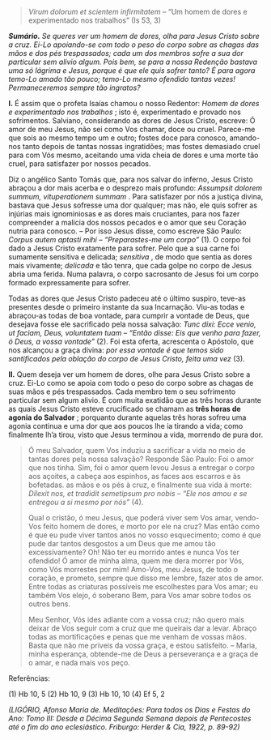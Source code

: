 > *Virum dolorum et scientem infirmitatem* – “Um homem de dores e experimentado nos trabalhos” (Is 53, 3)

***Sumário.** Se queres ver um homem de dores, olha para Jesus Cristo sobre a cruz. Ei-Lo apoiando-se com todo o peso do corpo sobre as chagas das mãos e dos pés trespassados; cada um dos membros sofre a sua dor particular sem alivio algum. Pois bem, se para a nossa Redenção bastava uma só lágrima e Jesus, porque é que ele quis sofrer tanto? É para agora temo-Lo amado tão pouco; temo-Lo mesmo ofendido tantas vezes! Permaneceremos sempre tão ingratos?*

**I.** É assim que o profeta Isaías chamou o nosso Redentor: *Homem de dores e experimentado nos trabalhos* ; isto é, experimentado e provado nos sofrimentos. Salviano, considerando as dores de Jesus Cristo, escreve: Ó amor de meu Jesus, não sei como Vos chamar, doce ou cruel. Parece-me que sois ao mesmo tempo um e outro; fostes doce para conosco, amando-nos tanto depois de tantas nossas ingratidões; mas fostes demasiado cruel para com Vós mesmo, aceitando uma vida cheia de dores e uma morte tão cruel, para satisfazer por nossos pecados.

Diz o angélico Santo Tomás que, para nos salvar do inferno, Jesus Cristo abraçou a dor mais acerba e o desprezo mais profundo: *Assumpsit dolorem summum, vituperationem summam* . Para satisfazer por nós a justiça divina, bastava que Jesus sofresse uma dor qualquer; mas não, ele quis sofrer as injúrias mais ignominiosas e as dores mais cruciantes, para nos fazer compreender a malícia dos nossos pecados e o amor que seu Coração nutria para conosco. – Por isso Jesus disse, como escreve São Paulo: *Corpus autem aptasti mihi – “Preparastes-me um corpo”* (1). O corpo foi dado a Jesus Cristo exatamente para sofrer. Pelo que a sua carne foi sumamente sensitiva e delicada; *sensitiva* , de modo que sentia as dores mais vivamente; *delicada* e tão tenra, que cada golpe no corpo de Jesus abria uma ferida. Numa palavra, o corpo sacrosanto de Jesus foi um corpo formado expressamente para sofrer.

Todas as dores que Jesus Cristo padeceu até o último suspiro, teve-as presentes desde o primeiro instante da sua Incarnação. Viu-as todas e abraçou-as todas de boa vontade, para cumprir a vontade de Deus, que desejava fosse ele sacrificado pela nossa salvação: *Tunc dixi: Ecce venio, ut faciam, Deus, voluntatem tuam – “Então disse: Eis que venho para fazer, ó Deus, a vossa vontade”* (2). Foi esta oferta, acrescenta o Apóstolo, que nos alcançou a graça divina: *por essa vontade é que temos sido santificados pela oblação do corpo de Jesus Cristo, feita uma vez* (3).

**II.** Quem deseja ver um homem de dores, olhe para Jesus Cristo sobre a cruz. Ei-Lo como se apoia com todo o peso do corpo sobre as chagas de suas mãos e pés trespassados. Cada membro tem o seu sofrimento particular sem algum alivio. É com muita exatidão que as três horas durante as quais Jesus Cristo esteve crucificado se chamam as **três horas de agonia do Salvador** ; porquanto durante aquelas três horas sofreu uma agonia continua e uma dor que aos poucos lhe ia tirando a vida; como finalmente lh’a tirou, visto que Jesus terminou a vida, morrendo de pura dor.

> Ó meu Salvador, quem Vos induziu a sacrificar a vida no meio de tantas dores pela nossa salvação? Responde São Paulo: Foi o amor que nos tinha. Sim, foi o amor quem levou Jesus a entregar o corpo aos açoites, a cabeça aos espinhos, as faces aos escarros e às bofetadas. as mãos e os pés à cruz, e finalmente sua vida à morte: *Dilexit nos, et tradidit semetipsum pro nobis – “Ele nos amou e se entregou a si mesmo por nós”* (4).
>
> Qual o cristão, ó meu Jesus, que poderá viver sem Vos amar, vendo-Vos feito homem de dores, e morto por ele na cruz? Mas então como é que eu pude viver tantos anos no vosso esquecimento; como é que pude dar tantos desgostos a um Deus que me amou tão excessivamente? Oh! Não ter eu morrido antes e nunca Vos ter ofendido! Ó amor de minha alma, quem me dera morrer por Vós, como Vós morrestes por mim! Amo-Vos, meu Jesus, de todo o coração, e prometo, sempre que disso me lembre, fazer atos de amor. Entre todas as criaturas possíveis me escolhestes para Vos amar; eu também Vos elejo, ó soberano Bem, para Vos amar sobre todos os outros bens.
>
> Meu Senhor, Vós ides adiante com a vossa cruz; não quero mais deixar de Vos seguir com a cruz que me queirais dar a levar. Abraço todas as mortificações e penas que me venham de vossas mãos. Basta que não me priveis da vossa graça, e estou satisfeito. – Maria, minha esperança, obtende-me de Deus a perseverança e a graça de o amar, e nada mais vos peço.

Referências:

\(1\) Hb 10, 5 (2) Hb 10, 9 (3) Hb 10, 10 (4) Ef 5, 2

*(LIGÓRIO, Afonso Maria de. Meditações: Para todos os Dias e Festas do Ano: Tomo III: Desde a Décima Segunda Semana depois de Pentecostes até o fim do ano eclesiástico. Friburgo: Herder & Cia, 1922, p. 89-92)*
